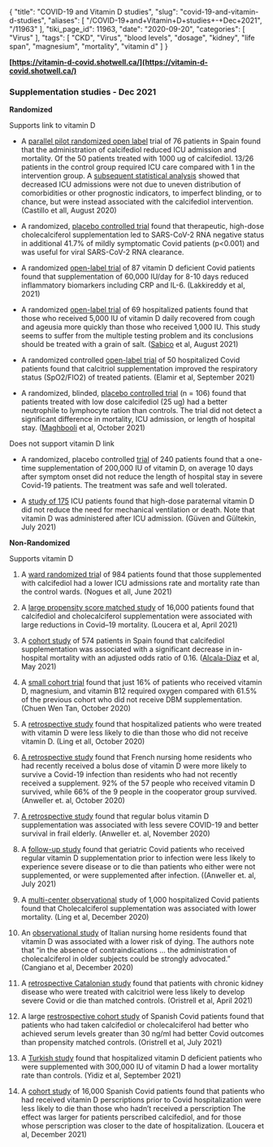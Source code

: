 {
    "title": "COVID-19 and Vitamin D studies",
    "slug": "covid-19-and-vitamin-d-studies",
    "aliases": [
        "/COVID-19+and+Vitamin+D+studies+-+Dec+2021",
        "/11963"
    ],
    "tiki_page_id": 11963,
    "date": "2020-09-20",
    "categories": [
        "Virus"
    ],
    "tags": [
        "CKD",
        "Virus",
        "blood levels",
        "dosage",
        "kidney",
        "life span",
        "magnesium",
        "mortality",
        "vitamin d"
    ]
}


**[https://vitamin-d-covid.shotwell.ca/](https://vitamin-d-covid.shotwell.ca/)** 

### Supplementation studies - Dec 2021

 **Randomized** 

Supports link to vitamin D

* A [parallel pilot randomized open label](https://www.sciencedirect.com/science/article/pii/S0960076020302764?via=ihub#tbl0005) trial of 76 patients in Spain found that the administration of calcifediol reduced ICU admission and mortality. Of the 50 patients treated with 1000 ug of calcifediol. 13/26 patients in the control group required ICU care compared with 1 in the intervention group. A [subsequent statistical analysis](https://www.medrxiv.org/content/10.1101/2020.11.08.20222638v1) showed that decreased ICU admissions were not due to uneven distribution of comorbidities or other prognostic indicators, to imperfect blinding, or to chance, but were instead associated with the calcifediol intervention. (Castillo et all, August 2020)

* A randomized, [placebo controlled trial](https://pmj.bmj.com/content/early/2020/11/12/postgradmedj-2020-139065.full) found that therapeutic, high-dose cholecalciferol supplementation led to SARS-CoV-2 RNA negative status in additional 41.7% of mildly symptomatic Covid patients (p<0.001) and was useful for viral SARS-CoV-2 RNA clearance.

* A randomized [open-label trial](https://www.researchsquare.com/article/rs-152494/v1) of 87 vitamin D deficient Covid patients found that supplementation of 60,000 IU/day for 8-10 days reduced inflammatory biomarkers including CRP and IL-6. (Lakkireddy et al, 2021)

* A randomized [open-label trial](https://pubmed.ncbi.nlm.nih.gov/34202578/) of 69 hospitalized patients found that those who received 5,000 IU of vitamin D daily recovered from cough and ageusia more quickly than those who received 1,000 IU. This study seems to suffer from the multiple testing problem and its conclusions should be treated with a grain of salt. ([Sabico](https://pubmed.ncbi.nlm.nih.gov/?term=Sabico%20S&cauthor_id=34202578) et al, August 2021)

* A randomized controlled [open-label trial](https://www.sciencedirect.com/science/article/pii/S8756328221003410?via=ihub) of 50 hospitalized Covid patients found that calcitriol supplementation improved the respiratory status (SpO2/FIO2) of treated patients. (Elamir et al, September 2021)

* A randomized, blinded, [placebo controlled trial](https://www.endocrinepractice.org/article/S1530-891X(21)01259-3/fulltext) (n = 106) found that patients treated with low dose calcifediol (25 ug) had a better neutrophile to lymphocyte ration than controls. The trial did not detect a significant difference in mortality, ICU admission, or length of hospital stay. ([Maghbooli](https://www.endocrinepractice.org/article/S1530-891X(21)01259-3/fulltext#) et al, October 2021)

Does not support vitamin D link

* A randomized, placebo controlled [trial](https://www.medrxiv.org/content/10.1101/2020.11.16.20232397v1) of 240 patients found that a one-time supplementation of 200,000 IU of vitamin D, on average 10 days after symptom onset did not reduce the length of hospital stay in severe Covid-19 patients. The treatment was safe and well tolerated.

* A [study of 175](https://pubmed.ncbi.nlm.nih.gov/34302132/) ICU patients found that high-dose paraternal vitamin D did not reduce the need for mechanical ventilation or death. Note that vitamin D was administered after ICU admission. (Güven and Gültekin, July 2021)

 **Non-Randomized** 

Supports vitamin D

1. A [ward randomized tria](https://pubmed.ncbi.nlm.nih.gov/34097036/)l of 984 patients found that those supplemented with calcifediol had a lower ICU admissions rate and mortality rate than the control wards. (Nogues et all, June 2021)

1. A [large propensity score matched study](https://www.medrxiv.org/content/10.1101/2021.04.27.21255937v1) of 16,000 patients found that calcifediol and cholecalciferol supplementation were associated with large reductions in Covid–19 mortality. (Loucera et al, April 2021)

1. A [cohort study](https://www.mdpi.com/2072-6643/13/6/1760) of 574 patients in Spain found that calcifediol supplementation was associated with a significant decrease in in-hospital mortality with an adjusted odds ratio of 0.16. ([Alcala-Diaz](https://sciprofiles.com/profile/687346) et al, May 2021)

1. A [small cohort trial](https://www.sciencedirect.com/science/article/pii/S0899900720303002) found that just 16% of patients who received vitamin D, magnesium, and vitamin B12 required oxygen compared with 61.5% of the previous cohort who did not receive DBM supplementation. (Chuen Wen Tan, October 2020)

1. A [retrospective study](https://papers.ssrn.com/sol3/papers.cfm?abstract_id=3690902) found that hospitalized patients who were treated with vitamin D were less likely to die than those who did not receive vitamin D. (Ling et all, October 2020)

1. [A retrospective study](https://www.sciencedirect.com/science/article/pii/S096007602030296X#fig0010) found that French nursing home residents who had recently received a bolus dose of vitamin D were more likely to survive a Covid-19 infection than residents who had not recently received a supplement. 92% of the 57 people who received vitamin D survived, while 66% of the 9 people in the cooperator group survived. (Anweller et. al, October 2020)

1. [A retrospective study](https://www.mdpi.com/2072-6643/12/11/3377) found that regular bolus vitamin D supplementation was associated with less severe COVID-19 and better survival in frail elderly. (Anweller et. al, November 2020)

1. A [follow-up study](https://www.mdpi.com/2072-6643/12/11/3377) found that geriatric Covid patients who received regular vitamin D supplementation prior to infection were less likely to experience severe disease or to die than patients who either were not supplemented, or were supplemented after infection. ((Anweller et. al, July 2021)

1. A [multi-center observational](https://www.mdpi.com/2072-6643/12/12/3799) study of 1,000 hospitalized Covid patients found that Cholecalciferol supplementation was associated with lower mortality. (Ling et al, December 2020)

1. An [observational study](https://www.aging-us.com/article/202307/text) of Italian nursing home residents found that vitamin D was associated with a lower risk of dying. The authors note that “in the absence of contraindications … the administration of cholecalciferol in older subjects could be strongly advocated.” (Cangiano et al, December 2020)

1. A [retrospective Catalonian study](https://www.preprints.org/manuscript/202104.0173/v1) found that patients with chronic kidney disease who were treated with calcitriol were less likely to develop severe Covid or die than matched controls. (Oristrell et al, April 2021)

1. A large [restrospective cohort study](https://link.springer.com/epdf/10.1007/s40618-021-01639-9?sharing_token=Az_nLefqGViKiasX4Tu3cfe4RwlQNchNByi7wbcMAY7ojMLtwib0-XlE4LmNRgUkAMN1i1-7qBBT83rsQhG2d9tvWZe3UXmxNNFzm8P54rcPZyk2535mgZLd-2dimfxowHBz0WPkIk0C3BEaF11cM7n8crYxSqOL66T-8rcIP_s=) of Spanish Covid patients found that patients who had taken calcifediol or cholecalciferol had better who achieved serum levels greater than 30 ng/ml had better Covid outcomes than propensity matched controls. (Oristrell et al, July 2021)

1. A [Turkish study](https://pubmed.ncbi.nlm.nih.gov/34570577/) found that hospitalized vitamin D deficient patients who were supplemented with 300,000 IU of vitamin D had a lower mortality rate than controls. (Yidiz et al, September 2021)

1. A [cohort study](https://www.nature.com/articles/s41598-021-02701-5) of 16,000 Spanish Covid patients found that patients who had received vitamin D perscriptions prior to Covid hospitalization were less likely to die than those who hadn’t received a perscription The effect was larger for patients perscribed calcifediol, and for those whose perscription was closer to the date of hospitalization. (Loucera et al, December 2021)
